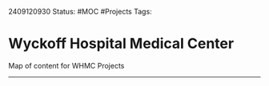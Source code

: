 2409120930
	Status: #MOC #Projects
		Tags: 

# Wyckoff Hospital Medical Center

Map of content for WHMC Projects

---

